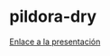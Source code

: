 # pildora-dry
[Enlace a la presentación](https://www.canva.com/design/DAGHMh5iL60/pgEauepDhl-O9qJ-JdMpFQ/edit?utm_content=DAGHMh5iL60&utm_campaign=designshare&utm_medium=link2&utm_source=sharebutton)
